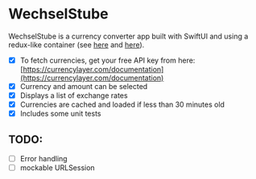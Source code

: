 # WechselStube

WechselStube is a currency converter app built with SwiftUI and using a redux-like container (see [here](https://swiftwithmajid.com/2019/09/18/redux-like-state-container-in-swiftui/) and [here](https://danielbernal.co/redux-like-architecture-with-swiftui-basics/)).

- [x] To fetch currencies, get your free API key from here: [https://currencylayer.com/documentation](https://currencylayer.com/documentation)
- [x] Currency and amount can be selected
- [x] Displays a list of exchange rates
- [x] Currencies are cached and loaded if less than 30 minutes old
- [x] Includes some unit tests

## TODO:
- [ ] Error handling
- [ ] mockable URLSession

